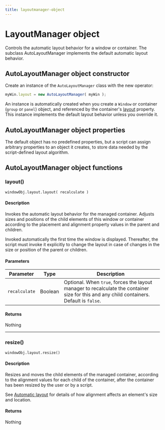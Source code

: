 ```yaml
---
title: layoutmanager-object
---
```

# LayoutManager object

Controls the automatic layout behavior for a window or container. The subclass AutoLayoutManager implements the default automatic layout behavior.

## AutoLayoutManager object constructor

Create an instance of the `AutoLayoutManager` class with the new operator:

```javascript
myWin.layout = new AutoLayoutManager( myWin );
```

An instance is automatically created when you create a `Window` or container (`group` or `panel`) object, and referenced by the container's [layout](window-object.md#layout) property. This instance implements the default layout behavior unless you override it.

## AutoLayoutManager object properties

The default object has no predefined properties, but a script can assign arbitrary properties to an object it creates, to store data needed by the script-defined layout algorithm.

## AutoLayoutManager object functions

### layout()

`windowObj.layout.layout( recalculate )`

#### Description

Invokes the automatic layout behavior for the managed container. Adjusts sizes and positions of the child elements of this window or container according to the placement and alignment property values in the parent and children.

Invoked automatically the first time the window is displayed. Thereafter, the script must invoke it explicitly to change the layout in case of changes in the size or position of the parent or children.

#### Parameters

|   Parameter   |  Type   |                                                                Description                                                                |
| ------------- | ------- | ----------------------------------------------------------------------------------------------------------------------------------------- |
| `recalculate` | Boolean | Optional. When `true`, forces the layout manager to recalculate the container size for this and any child containers. Default is `false`. |

#### Returns

Nothing

---

### resize()

`windowObj.layout.resize()`

#### Description

Resizes and moves the child elements of the managed container, according to the alignment values for each child of the container, after the container has been resized by the user or by a script.

See [Automatic layout](../automatic-layout) for details of how alignment affects an element's size and location.

#### Returns

Nothing
